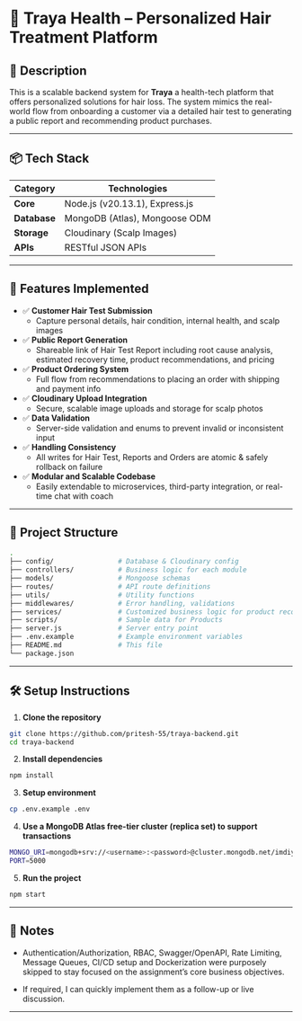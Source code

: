 # 🧠 Traya Health  – Personalized Hair Treatment Platform

## 📌 Description
This is a scalable backend system for **Traya** a health-tech platform that offers personalized solutions for hair loss. The system mimics the real-world flow from onboarding a customer via a detailed hair test to generating a public report and recommending product purchases.

---

## 📦 Tech Stack
| Category          | Technologies                          |
|-------------------|---------------------------------------|
| **Core**          | Node.js (v20.13.1), Express.js        |
| **Database**      | MongoDB (Atlas), Mongoose ODM         |
| **Storage**       | Cloudinary (Scalp Images)             |
| **APIs**          | RESTful JSON APIs                     |

---

## 🚀 Features Implemented

- ✅ **Customer Hair Test Submission**
  - Capture personal details, hair condition, internal health, and scalp images
- ✅ **Public Report Generation**
  - Shareable link of Hair Test Report including root cause analysis, estimated recovery time, product recommendations, and pricing
- ✅ **Product Ordering System**
  - Full flow from recommendations to placing an order with shipping and payment info
- ✅ **Cloudinary Upload Integration**
  - Secure, scalable image uploads and storage for scalp photos
- ✅ **Data Validation**
  - Server-side validation and enums to prevent invalid or inconsistent input
- ✅ **Handling Consistency**
  - All writes for Hair Test, Reports and Orders are atomic & safely rollback on failure
- ✅ **Modular and Scalable Codebase**
  - Easily extendable to microservices, third-party integration, or real-time chat with coach

---

## 📁 Project Structure
```bash
.
├── config/                # Database & Cloudinary config
├── controllers/           # Business logic for each module
├── models/                # Mongoose schemas
├── routes/                # API route definitions
├── utils/                 # Utility functions
├── middlewares/           # Error handling, validations
├── services/              # Customized business logic for product recommendations
├── scripts/               # Sample data for Products
├── server.js              # Server entry point
├── .env.example           # Example environment variables
├── README.md              # This file
└── package.json

```
---

## 🛠 Setup Instructions

1. **Clone the repository**
```bash
git clone https://github.com/pritesh-55/traya-backend.git
cd traya-backend

```
2. **Install dependencies**
```bash
npm install

```
3. **Setup environment**
```bash
cp .env.example .env

```
4. **Use a MongoDB Atlas free-tier cluster (replica set) to support transactions**
```bash
MONGO_URI=mongodb+srv://<username>:<password>@cluster.mongodb.net/imdiyo?retryWrites=true&w=majority
PORT=5000

```
5. **Run the project**
```bash
npm start

```

---

## 📌 Notes

- Authentication/Authorization, RBAC, Swagger/OpenAPI, Rate Limiting, Message Queues, CI/CD setup and Dockerization were purposely skipped to stay focused on the assignment’s core business objectives.

- If required, I can quickly implement them as a follow-up or live discussion.

---
